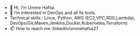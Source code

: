 - 👋 Hi, I’m Umme Hafsa.
- 👀 I’m interested in DevOps and all its tools.
- Technical skills : Linux, Python, AWS (EC2,VPC,RDS,Lambda), DevOps(Git,Maven,Jenkins,Docker,Kubernetes,Terraform)
- 📫 How to reach me :linkedin/ummehafsa27

<!---
uhafsa/uhafsa is a ✨ special ✨ repository because its `README.md` (this file) appears on your GitHub profile.
You can click the Preview link to take a look at your changes.
--->
